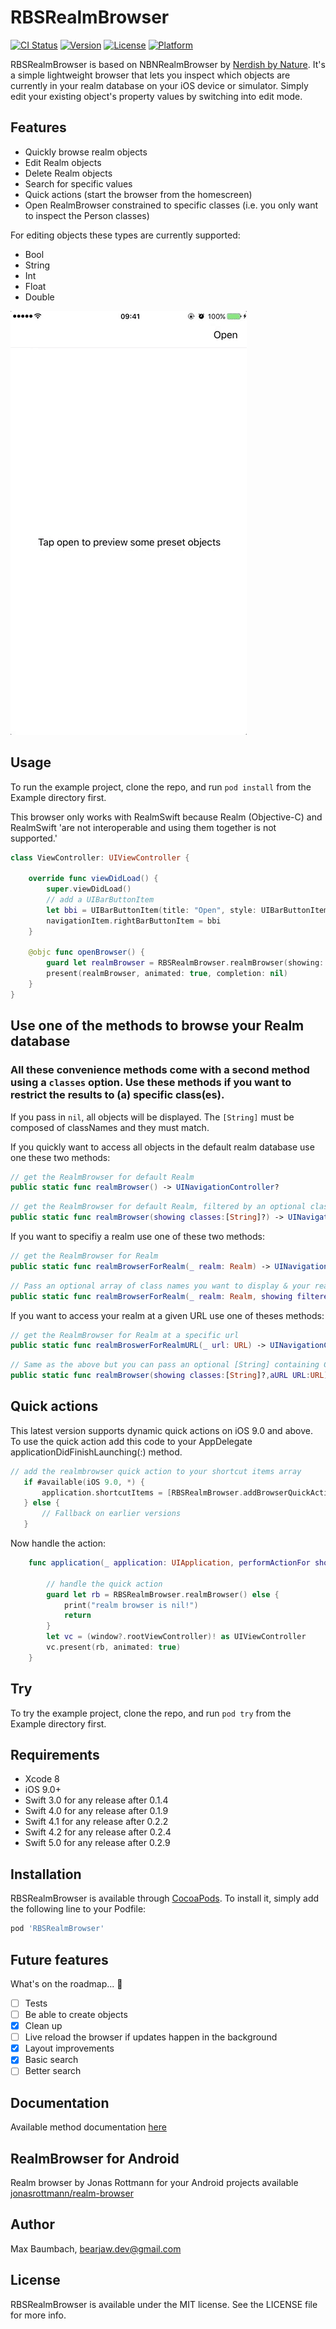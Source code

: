 # RBSRealmBrowser

[![CI Status](https://travis-ci.org/bearjaw/RBSRealmBrowser.svg?branch=0.2.3)](https://travis-ci.org/bearjaw/RBSRealmBrowser)
[![Version](https://img.shields.io/cocoapods/v/RBSRealmBrowser.svg?style=flat)](http://cocoapods.org/pods/RBSRealmBrowser)
[![License](https://img.shields.io/cocoapods/l/RBSRealmBrowser.svg?style=flat)](http://cocoapods.org/pods/RBSRealmBrowser)
[![Platform](https://img.shields.io/cocoapods/p/RBSRealmBrowser.svg?style=flat)](http://cocoapods.org/pods/RBSRealmBrowser)

RBSRealmBrowser is based on NBNRealmBrowser by  [Nerdish by Nature](https://github.com/nerdishbynature/NBNRealmBrowser). It's a simple lightweight browser that lets you inspect which objects are currently in your realm database on your iOS device or simulator.
Simply edit your existing object's property values by switching into edit mode.

## Features

- Quickly browse realm objects
- Edit Realm objects
- Delete Realm objects
- Search for specific values
- Quick actions (start the browser from the homescreen)
- Open RealmBrowser constrained to specific classes (i.e. you only want to inspect the Person classes) 

For editing objects these types are currently supported:

- Bool
- String
- Int
- Float
- Double

![](./screenflow/RBSRealmBrowser.gif)

## Usage

To run the example project, clone the repo, and run `pod install` from the Example directory first.

This browser only works with RealmSwift because Realm (Objective-C) and RealmSwift 'are not interoperable and using them together is not supported.'

```swift
class ViewController: UIViewController {
    
    override func viewDidLoad() {
        super.viewDidLoad()
        // add a UIBarButtonItem 
        let bbi = UIBarButtonItem(title: "Open", style: UIBarButtonItemStyle.plain, target: self, action:   #selector(ViewController.openBrowser))
        navigationItem.rightBarButtonItem = bbi
    }

    @objc func openBrowser() {
        guard let realmBrowser = RBSRealmBrowser.realmBrowser(showing: ["Person"]) else { return }
        present(realmBrowser, animated: true, completion: nil)
    }
}
```

## Use one of the methods to browse your Realm database
### All these convenience methods come with a second method using a  `classes` option. Use these methods if you want to restrict the results to (a) specific class(es).
If you pass in `nil`, all objects will be displayed. The `[String]` must be composed
of classNames and they must match. 

If you quickly want to access all objects in  the default realm database use one these two methods:
```swift
// get the RealmBrowser for default Realm 
public static func realmBrowser() -> UINavigationController?
```
```swift
// get the RealmBrowser for default Realm, filtered by an optional class names array 
public static func realmBrowser(showing classes:[String]?) -> UINavigationController?
```

If you want to specifiy a realm use one of these two methods:
```swift
// get the RealmBrowser for Realm 
public static func realmBrowserForRealm(_ realm: Realm) -> UINavigationController?
```
```swift
// Pass an optional array of class names you want to display & your realm
public static func realmBrowserForRealm(_ realm: Realm, showing filteredClasses:[String]?) -> UINavigationController?
```
If you want to access your realm at a given URL use one of theses methods:
```swift
// get the RealmBrowser for Realm at a specific url
public static func realmBroswerForRealmURL(_ url: URL) -> UINavigationController?
```
```swift
// Same as the above but you can pass an optional [String] containing Class names
public static func realmBrowser(showing classes:[String]?,aURL URL:URL) -> UINavigationController?
```

## Quick actions

This latest version supports dynamic quick actions on iOS 9.0 and above.
To use the quick action add this code to your AppDelegate applicationDidFinishLaunching(:) method.

```swift
// add the realmbrowser quick action to your shortcut items array
   if #available(iOS 9.0, *) {
       application.shortcutItems = [RBSRealmBrowser.addBrowserQuickAction()]
   } else {
       // Fallback on earlier versions
   }
```

Now handle the action: 

```swift
    func application(_ application: UIApplication, performActionFor shortcutItem: UIApplicationShortcutItem, completionHandler: @escaping (Bool) -> Void) {
        
        // handle the quick action
        guard let rb = RBSRealmBrowser.realmBrowser() else {
            print("realm browser is nil!")
            return
        }
        let vc = (window?.rootViewController)! as UIViewController
        vc.present(rb, animated: true)
    }
```



## Try

To try the example project, clone the repo, and run `pod try` from the Example directory first.

## Requirements

- Xcode 8
- iOS 9.0+
- Swift 3.0 for any release after 0.1.4
- Swift 4.0 for any release after 0.1.9
- Swift 4.1 for any release after 0.2.2
- Swift 4.2 for any release after 0.2.4
- Swift 5.0 for any release after 0.2.9


## Installation

RBSRealmBrowser is available through [CocoaPods](http://cocoapods.org). To install
it, simply add the following line to your Podfile:

```ruby
pod 'RBSRealmBrowser'
```
## Future features
What's on the roadmap... 🚀
- [ ] Tests
- [ ] Be able to create objects
- [x] Clean up
- [ ] Live reload the browser if updates happen in the background
- [x] Layout improvements
- [x] Basic search 
- [ ] Better search

## Documentation
Available method documentation [here](http://cocoadocs.org/docsets/RBSRealmBrowser/0.1.7/)

## RealmBrowser for Android

Realm browser by Jonas Rottmann for your Android projects available [jonasrottmann/realm-browser](https://github.com/jonasrottmann/realm-browser)

## Author

Max Baumbach, bearjaw.dev@gmail.com

## License

RBSRealmBrowser is available under the MIT license. See the LICENSE file for more info.
